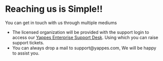 



# Reaching us is Simple!!

You can get in touch with us through multiple mediums

-   The licensed organization will be provided with the support login to
    access our [Yappes Enterprise Support
    Desk](https://support.yappes.com). Using which you can raise support
    tickets.
-   You can always drop a mail to support\@yappes.com, We will be happy
    to assist you.




